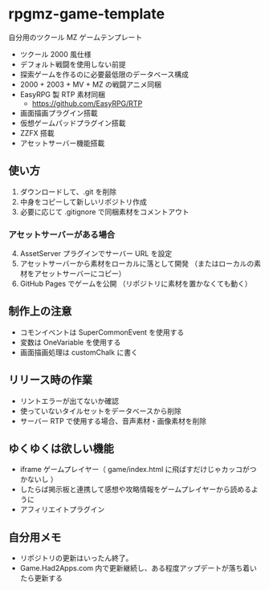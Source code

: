 # rpgmz-game-template

自分用のツクール MZ ゲームテンプレート

- ツクール 2000 風仕様
- デフォルト戦闘を使用しない前提
- 探索ゲームを作るのに必要最低限のデータベース構成
- 2000 + 2003 + MV + MZ の戦闘アニメ同梱
- EasyRPG 製 RTP 素材同梱
  - https://github.com/EasyRPG/RTP
- 画面描画プラグイン搭載
- 仮想ゲームパッドプラグイン搭載
- ZZFX 搭載
- アセットサーバー機能搭載

## 使い方

1. ダウンロードして、.git を削除
2. 中身をコピーして新しいリポジトリ作成
3. 必要に応じて .gitignore で同梱素材をコメントアウト

### アセットサーバーがある場合

4. AssetServer プラグインでサーバー URL を設定
5. アセットサーバーから素材をローカルに落として開発
   （またはローカルの素材をアセットサーバーにコピー）
6. GitHub Pages でゲームを公開
   （リポジトリに素材を置かなくても動く）

## 制作上の注意

- コモンイベントは SuperCommonEvent を使用する
- 変数は OneVariable を使用する
- 画面描画処理は customChalk に書く

## リリース時の作業

- リントエラーが出てないか確認
- 使っていないタイルセットをデータベースから削除
- サーバー RTP で使用する場合、音声素材・画像素材を削除

## ゆくゆくは欲しい機能

- iframe ゲームプレイヤー（ game/index.html に飛ばすだけじゃカッコがつかないし ）
- したらば掲示板と連携して感想や攻略情報をゲームプレイヤーから読めるように
- アフィリエイトプラグイン

## 自分用メモ

- リポジトリの更新はいったん終了。
- Game.Had2Apps.com 内で更新継続し、ある程度アップデートが落ち着いたら更新する
